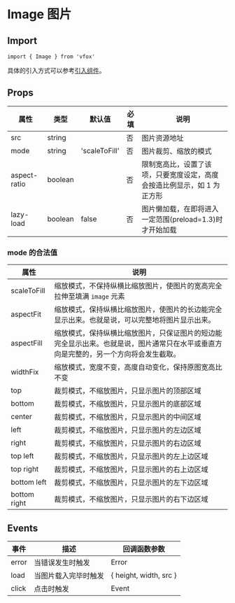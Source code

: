 # Image 图片

## Import

```
import { Image } from 'vfox'
```

具体的引入方式可以参考[引入组件](../index.md#引入组件)。

## Props

| 属性         | 类型    | 默认值        | 必填 | 说明                                                                    |
| ------------ | ------- | ------------- | ---- | ----------------------------------------------------------------------- |
| src          | string  |               | 否   | 图片资源地址                                                            |
| mode         | string  | 'scaleToFill' | 否   | 图片裁剪、缩放的模式                                                    |
| aspect-ratio | boolean |               | 否   | 限制宽高比，设置了该项，只要宽度设定，高度会按造比例显示，如 1 为正方形 |
| lazy-load    | boolean | false         | 否   | 图片懒加载，在即将进入一定范围(preload=1.3)时才开始加载                 |

### mode 的合法值

| 属性         | 说明                                                                                                                                 |
| ------------ | ------------------------------------------------------------------------------------------------------------------------------------ |
| scaleToFill  | 缩放模式，不保持纵横比缩放图片，使图片的宽高完全拉伸至填满 `image` 元素                                                              |
| aspectFit    | 缩放模式，保持纵横比缩放图片，使图片的长边能完全显示出来。也就是说，可以完整地将图片显示出来。                                       |
| aspectFill   | 缩放模式，保持纵横比缩放图片，只保证图片的短边能完全显示出来。也就是说，图片通常只在水平或垂直方向是完整的，另一个方向将会发生截取。 |
| widthFix     | 缩放模式，宽度不变，高度自动变化，保持原图宽高比不变                                                                                 |
| top          | 裁剪模式，不缩放图片，只显示图片的顶部区域                                                                                           |
| bottom       | 裁剪模式，不缩放图片，只显示图片的底部区域                                                                                           |
| center       | 裁剪模式，不缩放图片，只显示图片的中间区域                                                                                           |
| left         | 裁剪模式，不缩放图片，只显示图片的左边区域                                                                                           |
| right        | 裁剪模式，不缩放图片，只显示图片的右边区域                                                                                           |
| top left     | 裁剪模式，不缩放图片，只显示图片的左上边区域                                                                                         |
| top right    | 裁剪模式，不缩放图片，只显示图片的右上边区域                                                                                         |
| bottom left  | 裁剪模式，不缩放图片，只显示图片的左下边区域                                                                                         |
| bottom right | 裁剪模式，不缩放图片，只显示图片的右下边区域                                                                                         |

## Events

| 事件  | 描述                 | 回调函数参数           |
| ----- | -------------------- | ---------------------- |
| error | 当错误发生时触发     | Error                  |
| load  | 当图片载入完毕时触发 | { height, width, src } |
| click | 点击时触发           | Event                  |

